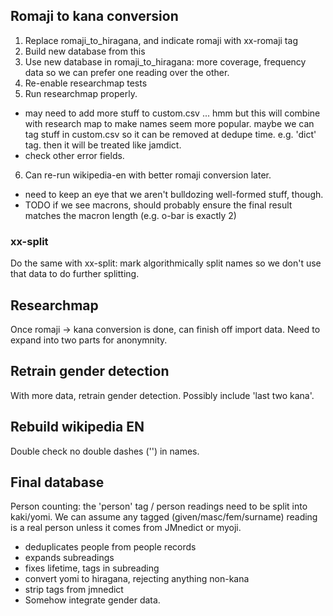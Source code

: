 ## Romaji to kana conversion

1) Replace romaji_to_hiragana, and indicate romaji with xx-romaji tag
2) Build new database from this
3) Use new database in romaji_to_hiragana: more coverage, frequency
   data so we can prefer one reading over the other.
4) Re-enable researchmap tests
5) Run researchmap properly.
 - may need to add more stuff to custom.csv
   ... hmm but this will combine with research map to make names seem
       more popular. maybe we can tag stuff in custom.csv so it can be
       removed at dedupe time. e.g. 'dict' tag. then it will be treated
       like jamdict.
 - check other error fields.

6) Can re-run wikipedia-en with better romaji conversion later.
  - need to keep an eye that we aren't bulldozing well-formed stuff,
    though.
  - TODO if we see macrons, should probably ensure the final result
    matches the macron length (e.g. o-bar is exactly 2)


### xx-split

Do the same with xx-split: mark algorithmically split names so we don't
use that data to do further splitting.

## Researchmap

Once romaji -> kana conversion is done, can finish off import data.
Need to expand into two parts for anonymnity.

## Retrain gender detection

With more data, retrain gender detection. Possibly include 'last two
kana'.

## Rebuild wikipedia EN

Double check no double dashes ('') in names.

## Final database

Person counting: the 'person' tag / person readings need to be split
into kaki/yomi. We can assume any tagged (given/masc/fem/surname)
reading is a real person unless it comes from JMnedict or myoji.

- deduplicates people from people records
- expands subreadings
- fixes lifetime, tags in subreading
- convert yomi to hiragana, rejecting anything non-kana
- strip tags from jmnedict
- Somehow integrate gender data.